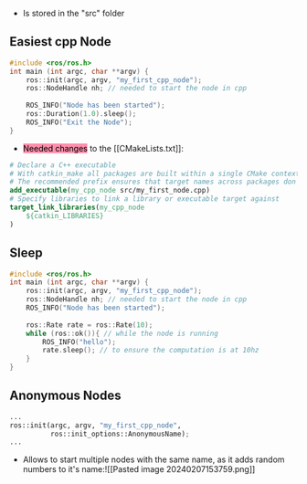 - Is stored in the "src" folder

## Easiest cpp Node
```cpp
#include <ros/ros.h>
int main (int argc, char **argv) {
	ros::init(argc, argv, "my_first_cpp_node");
	ros::NodeHandle nh; // needed to start the node in cpp
	
	ROS_INFO("Node has been started");
	ros::Duration(1.0).sleep(); 
	ROS_INFO("Exit the Node");
}
```
- <mark style="background: #FF5582A6;">Needed changes</mark> to the [[CMakeLists.txt]]:
```cmake
# Declare a C++ executable
# With catkin_make all packages are built within a single CMake context
# The recommended prefix ensures that target names across packages don't collide
add_executable(my_cpp_node src/my_first_node.cpp)
# Specify libraries to link a library or executable target against
target_link_libraries(my_cpp_node
	${catkin_LIBRARIES}
)
```

## Sleep
```cpp
#include <ros/ros.h>
int main (int argc, char **argv) {
	ros::init(argc, argv, "my_first_cpp_node");
	ros::NodeHandle nh; // needed to start the node in cpp
	ROS_INFO("Node has been started");
	
	ros::Rate rate = ros::Rate(10);
	while (ros::ok()){ // while the node is running
		ROS_INFO("hello");
		rate.sleep(); // to ensure the computation is at 10hz
	}
}
```

## Anonymous Nodes
```python
...
ros::init(argc, argv, "my_first_cpp_node", 
		  ros::init_options::AnonymousName);
...
```
- Allows to start multiple nodes with the same name, as it adds random numbers to it's name:![[Pasted image 20240207153759.png]]
